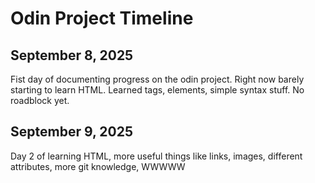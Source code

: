 # Odin Project Timeline
##  September 8, 2025
Fist day of documenting progress on the odin project. Right now barely starting to learn HTML.
Learned tags, elements, simple syntax stuff. No roadblock yet.

## September 9, 2025
Day 2 of learning HTML, more useful things like links, images, different attributes, more git knowledge,
WWWWW

